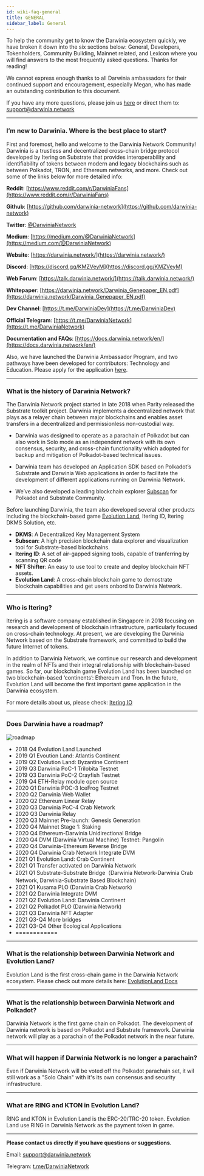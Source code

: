```yaml
---
id: wiki-faq-general
title: GENERAL
sidebar_label: General
---
```


To help the community get to know the Darwinia ecosystem quickly, we have broken it down into the six sections below: General, Developers, Tokenholders, Community Building, Mainnet related, and Lexicon where you will find answers to the most frequently asked questions. Thanks for reading!

We cannot express enough thanks to all Darwinia ambassadors for their continued support and encouragement, especially Megan, who has made an outstanding contribution to this document.

If you have any more questions, please join us [here](https://t.me/DarwiniaNetwork) or direct them to: support@darwinia.network

<hr />

### I’m new to Darwinia. Where is the best place to start?

First and foremost, hello and welcome to the Darwinia Network Community! Darwinia is a trustless and decentralized cross-chain bridge protocol developed by Itering on Substrate that provides interoperability and identifiability of tokens between modern and legacy blockchains such as between Polkadot, TRON, and Ethereum networks, and more. Check out some of the links below for more detailed info:

**Reddit**: [https://www.reddit.com/r/DarwiniaFans](https://www.reddit.com/r/DarwiniaFans) 

**Github**: [https://github.com/darwinia-network](https://github.com/darwinia-network)

**Twitter**: [@DarwiniaNetwork](https://twitter.com/DarwiniaNetwork) 

**Medium**: [https://medium.com/@DarwiniaNetwork](https://medium.com/@DarwiniaNetwork)

**Website**: [https://darwinia.network/](https://darwinia.network/)

**Discord**: [https://discord.gg/KMZVeyM](https://discord.gg/KMZVeyM) 

**Web Forum**: [https://talk.darwinia.network/](https://talk.darwinia.network/)

**Whitepaper**: [https://darwinia.network/Darwinia_Genepaper_EN.pdf](https://darwinia.network/Darwinia_Genepaper_EN.pdf)

**Dev Channel**: [https://t.me/DarwiniaDev](https://t.me/DarwiniaDev)

**Official Telegram**: [https://t.me/DarwiniaNetwork](https://t.me/DarwiniaNetwork)

**Documentation and FAQs**: [https://docs.darwinia.network/en/](https://docs.darwinia.network/en/)


Also, we have launched the Darwinia Ambassador Program, and two pathways have been developed for contributors: Technology and Education. Please apply for the application [here](https://docs.google.com/forms/d/e/1FAIpQLSdh5k7yOikRsZBzIHz0VtMQ0Xg_Ps3skOiBGh3elGkZIJUFSw/viewform). 

<hr />

### What is the history of Darwinia Network?

The Darwinia Network project started in late 2018 when Parity released the Substrate toolkit project. Darwinia implements a decentralized network that plays as a relayer chain between major blockchains and enables asset transfers in a decentralized and permissionless non-custodial way.


* Darwinia was designed to operate as a parachain of Polkadot but can also work in Solo mode as an independent network with its own consensus, security, and cross-chain functionality which adopted for backup and mitigation of Polkadot-based technical issues.
  
* Darwinia team has developed an Application SDK based on Polkadot’s Substrate and Darwinia Web applications in order to facilitate the development of different applications running on Darwinia Network.

* We’ve also developed a leading blockchain explorer [Subscan](https://www.subscan.io/) for Polkadot and Substrate Community.


Before launching Darwinia, the team also developed several other products including the blockchain-based game [Evolution Land](https://www.evolution.land/), Itering ID, Itering DKMS Solution, etc.

* **DKMS**: A Decentralized Key Management System
* **Subscan**: A high precision blockchain data explorer and visualization tool for Substrate-based blockchains.
* **Itering ID**: A set of air-gapped signing tools, capable of tranferring by scanning QR code
* **NFT Shifter**: An easy to use tool to create and deploy blockchain NFT assets.
* **Evolution Land**: A cross-chain blockchain game to demostrate blockchain capabilities and get users onbord to Darwinia Network. 

<hr />

### Who is Itering?

Itering is a software company established in Singapore in 2018 focusing on research and development of blockchain infrastructure, particularly focused on cross-chain technology. At present, we are developing the Darwinia Network based on the Substrate framework, and committed to build the future Internet of tokens. 

In addition to Darwinia Network, we continue our research and development in the realm of NFTs and their integral relationship with blockchain-based games. So far, our blockchain game Evolution Land has been launched on two blockchain-based ‘continents’: Ethereum and Tron. In the future, Evolution Land will become the first important game application in the Darwinia ecosystem.

For more details about us, please check: [Itering IO](https://www.itering.io/)

<hr />

### Does Darwinia have a roadmap?

![roadmap](assets/wiki-faq-roadmap.png)

* 2018 Q4 Evolution Land Launched
* 2019 Q1 Evoution Land: Atlantis Continent
* 2019 Q2 Evolution Land: Byzantine Continent
* 2019 Q3 Darwinia PoC-1 Trilobita Testnet
* 2019 Q3 Darwinia PoC-2 Crayfish Testnet
* 2019 Q4 ETH-Relay module open source
* 2020 Q1 Darwinia POC-3 IceFrog Testnet
* 2020 Q2 Darwinia Web Wallet
* 2020 Q2 Ethereum Linear Relay
* 2020 Q3 Darwinia PoC-4 Crab Network
* 2020 Q3 Darwinia Relay
* 2020 Q3 Mainnet Pre-launch: Genesis Generation
* 2020 Q4 Mainnet Stage 1: Staking
* 2020 Q4 Ethereum-Darwinia Unidirectional Bridge
* 2020 Q4 DVM (Darwinia Virtual Machine) Testnet: Pangolin
* 2020 Q4 Darwinia-Ethereum Reverse Bridge
* 2020 Q4 Darwinia Crab Network Integrate DVM
* 2021 Q1 Evolution Land: Crab Continent
* 2021 Q1 Transfer activated on Darwinia Network
* 2021 Q1 Substrate-Substrate Bridge（Darwinia Network-Darwinia Crab Network, Darwinia-Substrate Based Blockchain）
* 2021 Q1 Kusama PLO (Darwinia Crab Network)
* 2021 Q2 Darwinia Integrate DVM
* 2021 Q2 Evolution Land: Darwinia Continent
* 2021 Q2 Polkadot PLO (Darwinia Network)
* 2021 Q3 Darwinia NFT Adapter
* 2021 Q3-Q4 More bridges
* 2021 Q3-Q4 Other Ecological Applications
* ============

<hr />

### What is the relationship between Darwinia Network and Evolution Land?

Evolution Land is the first cross-chain game in the Darwinia Network ecosystem. Please check out more details here: [EvolutionLand Docs](https://docs.evolution.land/)

<hr />

### What is the relationship between Darwinia Network and Polkadot? 

Darwinia Network is the first game chain on Polkadot. The development of Darwinia network is based on Polkadot and Substrate framework. Darwinia network will play as a parachain of the Polkadot network in the near future.

<hr />

### What will happen if Darwinia Network is no longer a parachain?

Even if Darwinia Network will be voted off the Polkadot parachain set, it wil still work as a "Solo Chain" with it's its own consensus and security infrastructure.

<hr />

### What are RING and KTON in Evolution Land?

RING and KTON in Evolution Land is the ERC-20/TRC-20 token. Evolution Land use RING in Darwinia Network as the payment token in game.

<hr />

**Please contact us directly if you have questions or suggestions.**

Email: support@darwinia.network

Telegram: [t.me/DarwiniaNetwork](https://t.me/DarwiniaNetwork)

